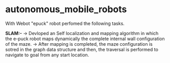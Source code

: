 # autonomous_mobile_robots
With Webot "epuck" robot perfomed the following tasks.

**SLAM:-**
-> Devloped an Self localization and mapping algorithm in which the e-puck robot maps dynamically the complete internal wall configuration of the maze. 
-> After mapping is completed, the maze configuration is sotred in the graph data structure and then, the traversal is performed to navigate to goal from any start location. 
